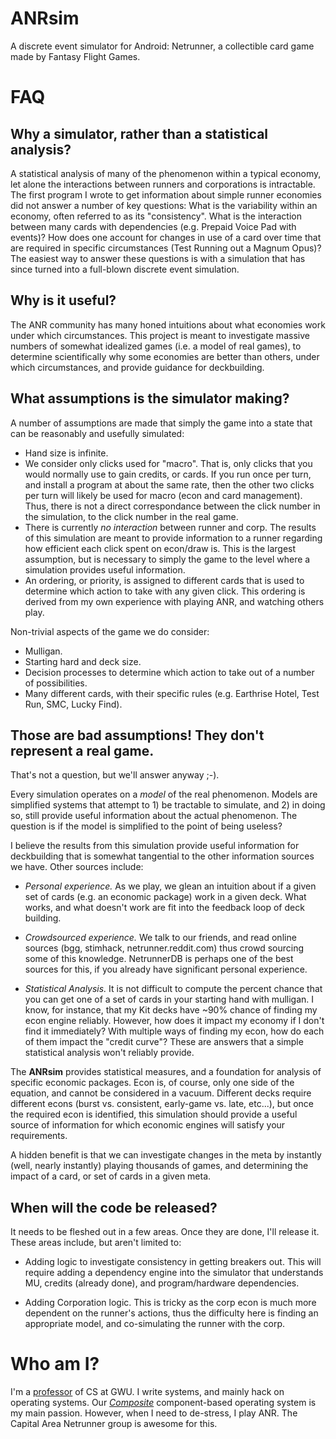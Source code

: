 ANRsim
======

A discrete event simulator for Android: Netrunner, a collectible card game made by Fantasy Flight Games.

FAQ
===

Why a simulator, rather than a statistical analysis?
----------------------------------------------------

A statistical analysis of many of the phenomenon within a typical economy, let alone the interactions between runners and corporations is intractable.  The first program I wrote to get information about simple runner economies did not answer a number of key questions:  What is the variability within an economy, often referred to as its "consistency".  What is the interaction between many cards with dependencies (e.g. Prepaid Voice Pad with events)?  How does one account for changes in use of a card over time that are required in specific circumstances (Test Running out a Magnum Opus)?  The easiest way to answer these questions is with a simulation that has since turned into a full-blown discrete event simulation.

Why is it useful?
-----------------

The ANR community has many honed intuitions about what economies work under which circumstances.  This project is meant to investigate massive numbers of somewhat idealized games (i.e. a model of real games), to determine scientifically why some economies are better than others, under which circumstances, and provide guidance for deckbuilding.

What assumptions is the simulator making?
-----------------------------------------

A number of assumptions are made that simply the game into a state that can be reasonably and usefully simulated:

- Hand size is infinite.
- We consider only clicks used for "macro".  That is, only clicks that you would normally use to gain credits, or cards.  If you run once per turn, and install a program at about the same rate, then the other two clicks per turn will likely be used for macro (econ and card management).  Thus, there is not a direct correspondance between the click number in the simulation, to the click number in the real game.
- There is currently *no interaction* between runner and corp.  The results of this simulation are meant to provide information to a runner regarding how efficient each click spent on econ/draw is.  This is the largest assumption, but is necessary to simply the game to the level where a simulation provides useful information.
- An ordering, or priority, is assigned to different cards that is used to determine which action to take with any given click.  This ordering is derived from my own experience with playing ANR, and watching others play.

Non-trivial aspects of the game we do consider:

- Mulligan.
- Starting hard and deck size.
- Decision processes to determine which action to take out of a number of possibilities.
- Many different cards, with their specific rules (e.g. Earthrise Hotel, Test Run, SMC, Lucky Find).

Those are bad assumptions!  They don't represent a real game.
-------------------------------------------------------------

That's not a question, but we'll answer anyway ;-).

Every simulation operates on a *model* of the real phenomenon.  Models are simplified systems that attempt to 1) be tractable to simulate, and 2) in doing so, still provide useful information about the actual phenomenon.  The question is if the model is simplified to the point of being useless?

I believe the results from this simulation provide useful information for deckbuilding that is somewhat tangential to the other information sources we have.  Other sources include:

- *Personal experience.*  As we play, we glean an intuition about if a given set of cards (e.g. an economic package) work in a given deck.  What works, and what doesn't work are fit into the feedback loop of deck building.

- *Crowdsourced experience.* We talk to our friends, and read online sources (bgg, stimhack, netrunner.reddit.com) thus crowd sourcing some of this knowledge.  NetrunnerDB is perhaps one of the best sources for this, if you already have significant personal experience.

- *Statistical Analysis.*  It is not difficult to compute the percent chance that you can get one of a set of cards in your starting hand with mulligan.  I know, for instance, that my Kit decks have ~90% chance of finding my econ engine reliably.  However, how does it impact my economy if I don't find it immediately?  With multiple ways of finding my econ, how do each of them impact the "credit curve"?  These are answers that a simple statistical analysis won't reliably provide.

The **ANRsim** provides statistical measures, and a foundation for analysis of specific economic packages.  Econ is, of course, only one side of the equation, and cannot be considered in a vacuum.  Different decks require different econs (burst vs. consistent, early-game vs. late, etc...), but once the required econ is identified, this simulation should provide a useful source of information for which economic engines will satisfy your requirements.

A hidden benefit is that we can investigate changes in the meta by instantly (well, nearly instantly) playing thousands of games, and determining the impact of a card, or set of cards in a given meta.

When will the code be released?
-------------------------------

It needs to be fleshed out in a few areas.  Once they are done, I'll release it.  These areas include, but aren't limited to:

- Adding logic to investigate consistency in getting breakers out.  This will require adding a dependency engine into the simulator that understands MU, credits (already done), and program/hardware dependencies.

- Adding Corporation logic.  This is tricky as the corp econ is much more dependent on the runner's actions, thus the difficulty here is finding an appropriate model, and co-simulating the runner with the corp.

Who am I?
=========

I'm a [professor](http://www.seas.gwu.edu/~gparmer) of CS at GWU.  I write systems, and mainly hack on operating systems.  Our [*Composite*](http://composite.seas.gwu.edu) component-based operating system is my main passion.  However, when I need to de-stress, I play ANR.  The Capital Area Netrunner group is awesome for this.
